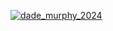 [![dade_murphy_2024](https://img.youtube.com/vi/Pxb5YrDjDZ8/0.jpg)](https://www.youtube.com/watch?v=Pxb5YrDjDZ8)

